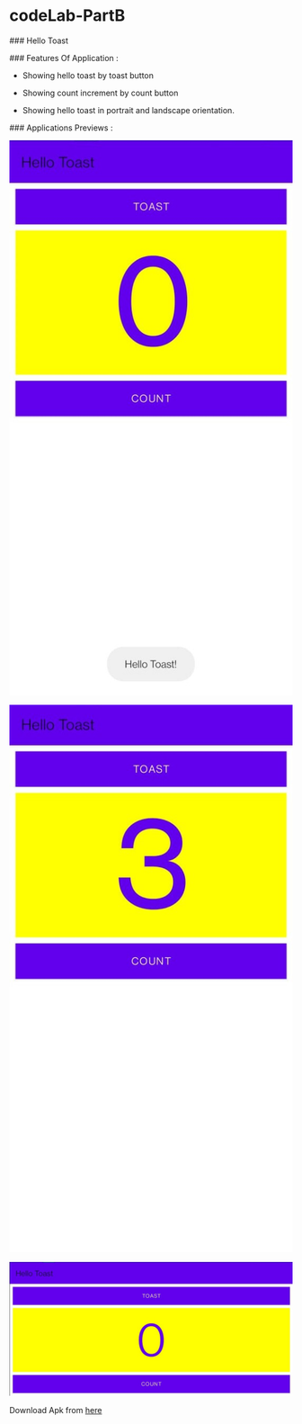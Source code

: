 # codeLab-PartB
### Hello Toast

### Features Of Application :

- Showing hello toast by toast button
  
- Showing count increment by count button
  
- Showing hello toast in portrait and landscape orientation.
  

### Applications Previews :

![1jpeg](https://github.com/priyal-gopawat/Storage/blob/main/Code%20Labs/Part%20B/1.jpeg)

![2jpeg](https://github.com/priyal-gopawat/Storage/blob/main/Code%20Labs/Part%20B/2.jpeg)

![3jpeg](https://github.com/priyal-gopawat/Storage/blob/main/Code%20Labs/Part%20B/3.jpeg)

Download Apk from [here](https://github.com/priyal-gopawat/codeLab-PartB/releases/download/1.0/app-debug.apk)
